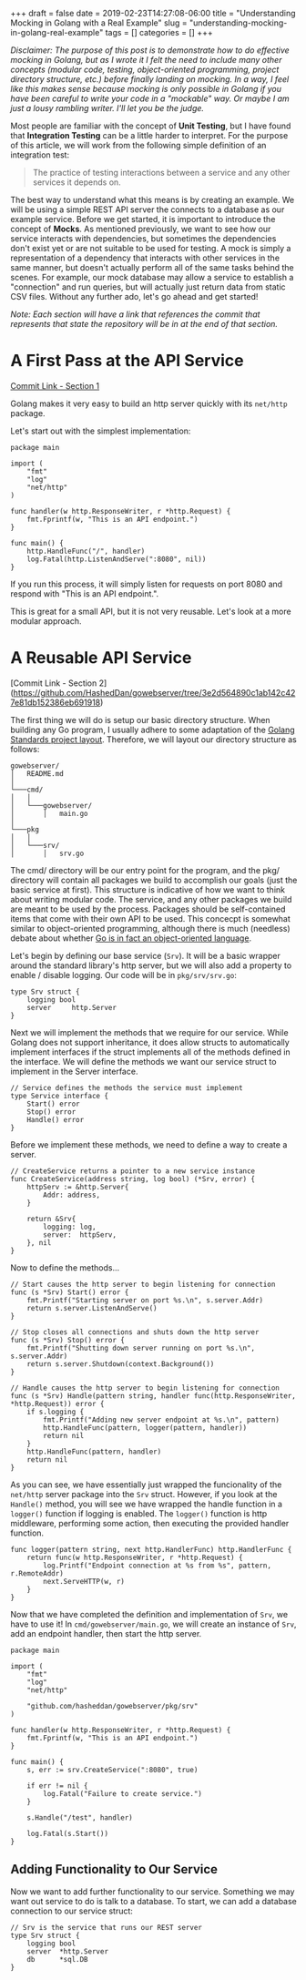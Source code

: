 +++ 
draft = false
date = 2019-02-23T14:27:08-06:00
title = "Understanding Mocking in Golang with a Real Example"
slug = "understanding-mocking-in-golang-real-example" 
tags = []
categories = []
+++

*Disclaimer: The purpose of this post is to demonstrate how to do effective mocking in Golang, but as I wrote it I felt the need to include many other concepts (modular code, testing, object-oriented programming, project directory structure, etc.) before finally landing on mocking. In a way, I feel like this makes sense because mocking is only possible in Golang if you have been careful to write your code in a "mockable" way. Or maybe I am just a lousy rambling writer. I'll let you be the judge.*

Most people are familiar with the concept of **Unit Testing**, but I have found that **Integration Testing** can be a little harder to interpret. For the purpose of this article, we will work from the following simple definition of an integration test:

> The practice of testing interactions between a service and any other services it depends on.

The best way to understand what this means is by creating an example. We will be using a simple REST API server the connects to a database as our example service. Before we get started, it is important to introduce the concept of **Mocks**. As mentioned previously, we want to see how our service interacts with dependencies, but sometimes the dependencies don't exist yet or are not suitable to be used for testing. A mock is simply a representation of a dependency that interacts with other services in the same manner, but doesn't actually perform all of the same tasks behind the scenes. For example, our mock database may allow a service to establish a "connection" and run queries, but will actually just return data from static CSV files. Without any further ado, let's go ahead and get started!

*Note: Each section will have a link that references the commit that represents that state the repository will be in at the end of that section.*

# A First Pass at the API Service
[Commit Link - Section 1](https://github.com/HashedDan/gowebserver/tree/62cc218461ac9839b870076db3888b1914e9f36c)

Golang makes it very easy to build an http server quickly with its `net/http` package.

Let's start out with the simplest implementation:

```
package main

import (
	"fmt"
	"log"
	"net/http"
)

func handler(w http.ResponseWriter, r *http.Request) {
	fmt.Fprintf(w, "This is an API endpoint.")
}

func main() {
	http.HandleFunc("/", handler)
	log.Fatal(http.ListenAndServe(":8080", nil))
}
```

If you run this process, it will simply listen for requests on port 8080 and respond with "This is an API endpoint.".

This is great for a small API, but it is not very reusable. Let's look at a more modular approach.

# A Reusable API Service
[Commit Link - Section 2] (https://github.com/HashedDan/gowebserver/tree/3e2d564890c1ab142c427e81db152386eb691918)

The first thing we will do is setup our basic directory structure. When building any Go program, I usually adhere to some adaptation of the [Golang Standards project layout](https://github.com/golang-standards/project-layout). Therefore, we will layout our directory structure as follows:

```
gowebserver/
│   README.md   
│
└───cmd/
│   │
│   └───gowebserver/
│       │   main.go
│   
└───pkg
│   │
│   └───srv/
│       │   srv.go
```
The cmd/ directory will be our entry point for the program, and the pkg/ directory will contain all packages we build to accomplish our goals (just the basic service at first). This structure is indicative of how we want to think about writing modular code. The service, and any other packages we build are meant to be used by the process. Packages should be self-contained items that come with their own API to be used. This concecpt is somewhat similar to object-oriented programming, although there is much (needless) debate about whether [Go is in fact an object-oriented language](https://flaviocopes.com/golang-is-go-object-oriented/).

Let's begin by defining our base service (`Srv`). It will be a basic wrapper around the standard library's http server, but we will also add a property to enable / disable logging. Our code will be in `pkg/srv/srv.go`:
```
type Srv struct {
	logging bool
	server     http.Server
}
```
Next we will implement the methods that we require for our service. While Golang does not support inheritance, it does allow structs to automatically implement interfaces if the struct implements all of the methods defined in the interface. We will define the methods we want our service struct to implement in the Server interface.
```
// Service defines the methods the service must implement
type Service interface {
	Start() error
	Stop() error
	Handle() error
}
```
Before we implement these methods, we need to define a way to create a server.
```
// CreateService returns a pointer to a new service instance
func CreateService(address string, log bool) (*Srv, error) {
	httpServ := &http.Server{
		Addr: address,
	}

	return &Srv{
		logging: log,
		server:  httpServ,
	}, nil
}
```
Now to define the methods...
```
// Start causes the http server to begin listening for connection
func (s *Srv) Start() error {
	fmt.Printf("Starting server on port %s.\n", s.server.Addr)
	return s.server.ListenAndServe()
}

// Stop closes all connections and shuts down the http server
func (s *Srv) Stop() error {
	fmt.Printf("Shutting down server running on port %s.\n", s.server.Addr)
	return s.server.Shutdown(context.Background())
}

// Handle causes the http server to begin listening for connection
func (s *Srv) Handle(pattern string, handler func(http.ResponseWriter, *http.Request)) error {
	if s.logging {
		fmt.Printf("Adding new server endpoint at %s.\n", pattern)
		http.HandleFunc(pattern, logger(pattern, handler))
		return nil
	}
	http.HandleFunc(pattern, handler)
	return nil
}
```
As you can see, we have essentially just wrapped the funcionality of the `net/http` server package into the `Srv` struct. However, if you look at the `Handle()` method, you will see we have wrapped the handle function in a `logger()` function if logging is enabled. The `logger()` function is http middleware, performing some action, then executing the provided handler function.
```
func logger(pattern string, next http.HandlerFunc) http.HandlerFunc {
	return func(w http.ResponseWriter, r *http.Request) {
		log.Printf("Endpoint connection at %s from %s", pattern, r.RemoteAddr)
		next.ServeHTTP(w, r)
	}
}
```
Now that we have completed the definition and implementation of `Srv`, we have to use it! In `cmd/gowebserver/main.go`, we will create an instance of `Srv`, add an endpoint handler, then start the http server.
```
package main

import (
	"fmt"
	"log"
	"net/http"

	"github.com/hasheddan/gowebserver/pkg/srv"
)

func handler(w http.ResponseWriter, r *http.Request) {
	fmt.Fprintf(w, "This is an API endpoint.")
}

func main() {
	s, err := srv.CreateService(":8080", true)

	if err != nil {
		log.Fatal("Failure to create service.")
	}

	s.Handle("/test", handler)

	log.Fatal(s.Start())
}
```

## Adding Functionality to Our Service

Now we want to add further functionality to our service. Something we may want out service to do is talk to a database. To start, we can add a database connection to our service struct:
```
// Srv is the service that runs our REST server
type Srv struct {
	logging bool
	server  *http.Server
	db      *sql.DB
}
```